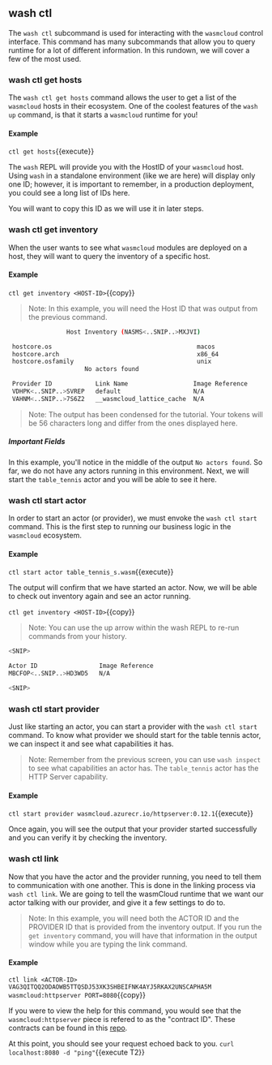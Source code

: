 ## wash ctl

The `wash ctl` subcommand is used for interacting with the `wasmcloud` control interface. This command has many subcommands that allow you to query runtime for a lot of different information. In this rundown, we will cover a few of the most used.

### wash ctl get hosts

The `wash ctl get hosts` command allows the user to get a list of the `wasmcloud` hosts in their ecosystem. One of the coolest features of the `wash up` command, is that it starts a `wasmcloud` runtime for you!

#### Example

`ctl get hosts`{{execute}}

The `wash` REPL will provide you with the HostID of your `wasmcloud` host. Using `wash` in a standalone environment (like we are here) will display only one ID; however, it is important to remember, in a production deployment, you could see a long list of IDs here.

You will want to copy this ID as we will use it in later steps.

### wash ctl get inventory <HOST-ID>

When the user wants to see what `wasmcloud` modules are deployed on a host, they will want to query the inventory of a specific host.

#### Example

`ctl get inventory <HOST-ID>`{{copy}}

> Note: In this example, you will need the Host ID that was output from the previous command.

```bash
                Host Inventory (NASMS<..SNIP..>MXJVI)

 hostcore.os                                        macos
 hostcore.arch                                      x86_64
 hostcore.osfamily                                  unix
                     No actors found

 Provider ID            Link Name                  Image Reference
 VDHPK<..SNIP..>SVREP   default                    N/A
 VAHNM<..SNIP..>7S6Z2   __wasmcloud_lattice_cache  N/A
```

> Note: The output has been condensed for the tutorial. Your tokens will be 56 characters long and differ from the ones displayed here.

##### Important Fields

In this example, you'll notice in the middle of the output `No actors found`. So far, we do not have any actors running in this environment. Next, we will start the `table_tennis` actor and you will be able to see it here.

### wash ctl start actor

In order to start an actor (or provider), we must envoke the `wash ctl start` command. This is the first step to running our business logic in the `wasmcloud` ecosystem.

#### Example

`ctl start actor table_tennis_s.wasm`{{execute}}

The output will confirm that we have started an actor. Now, we will be able to check out inventory again and see an actor running.

`ctl get inventory <HOST-ID>`{{copy}}

> Note: You can use the up arrow within the wash REPL to re-run commands from your history.

```bash
<SNIP>

Actor ID                 Image Reference
MBCFOP<..SNIP..>HD3WD5   N/A

<SNIP>
```

### wash ctl start provider

Just like starting an actor, you can start a provider with the `wash ctl start` command. To know what provider we should start for the table tennis actor, we can inspect it and see what capabilities it has.

> Note: Remember from the previous screen, you can use `wash inspect` to see what capabilities an actor has. The `table_tennis` actor has the HTTP Server capability.

#### Example

`ctl start provider wasmcloud.azurecr.io/httpserver:0.12.1`{{execute}}

Once again, you will see the output that your provider started successfully and you can verify it by checking the inventory.

### wash ctl link

Now that you have the actor and the provider running, you need to tell them to communication with one another. This is done in the linking process via `wash ctl link`. We are going to tell the wasmCloud runtime that we want our actor talking with our provider, and give it a few settings to do to.

> Note: In this example, you will need both the ACTOR ID and the PROVIDER ID that is provided from the inventory output. If you run the `get inventory` command, you will have that information in the output window while you are typing the link command.

#### Example

`ctl link <ACTOR-ID> VAG3QITQQ2ODAOWB5TTQSDJ53XK3SHBEIFNK4AYJ5RKAX2UNSCAPHA5M wasmcloud:httpserver PORT=8080`{{copy}}

If you were to view the help for this command, you would see that the `wasmcloud:httpserver` piece is refered to as the "contract ID". These contracts can be found in this [repo](https://github.com/wasmCloud/actor-interfaces).

At this point, you should see your request echoed back to you.
`curl localhost:8080 -d "ping"`{{execute T2}}
